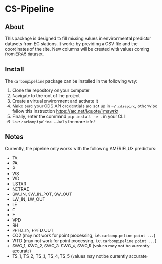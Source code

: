# CS-Pipeline

## About
This package is designed to fill missing values in environmental predictor datasets from EC stations. It works by providing a CSV file and the coordinates of the site. New columns will be created with values coming from ERA5 dataset.

## Install
The `carbonpipeline` package can be installed in the following way:
1. Clone the repository on your computer
2. Navigate to the root of the project
3. Create a virtual environment and activate it
4. Make sure your CDS API credentials are set up in `~/.cdsapirc`, otherwise follow this instruction https://arc.net/l/quote/ilmawrkf
3. Finally, enter the command `pip install -e .` in your CLI
4. Use `carbonpipeline --help` for more info!

## Notes
Currently, the pipeline only works with the following AMERIFLUX predictors: 
- TA 
- PA 
- P 
- WS 
- WD 
- USTAR 
- NETRAD 
- SW_IN, SW_IN_POT, SW_OUT 
- LW_IN, LW_OUT 
- LE 
- G 
- H 
- VPD 
- RH
- PPFD_IN, PPFD_OUT
- CO2 (may not work for point processing, i.e. `carbonpipeline point ...`)
- WTD (may not work for point processing, i.e. `carbonpipeline point ...`)
- SWC_1, SWC_2, SWC_3, SWC_4, SWC_5 (values may not be currently accurate)
- TS_1, TS_2, TS_3, TS_4, TS_5 (values may not be currently accurate)